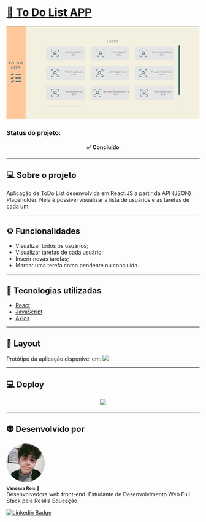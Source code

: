 # <a href="https://harmonious-cendol-c8e926.netlify.app/">🔗 To Do List APP</a>

<img src="./src/ReadMe/ToDoPrint.png">

### Status do projeto: 
<h4 align="center"> ✅ Concluído </h4>

---

## 💻 Sobre o projeto 

<p>Aplicação de ToDo List desenvolvida em React.JS a partir da API {JSON} Placeholder. Nela é possível visualizar a lista de usuários e as tarefas de cada um.</p>

---

## ⚙️ Funcionalidades
- Visualizar todos os usuários;
- Visualizar tarefas de cada usuário;
- Inserir novas tarefas;
- Marcar uma terefa como pendente ou concluída. 

---

## 🔧 Tecnologias utilizadas

- <a href="https://pt-br.reactjs.org/"> React </a>
- <a href="https://www.javascript.com/"> JavaScript </a>
- <a href="https://axios-http.com/ptbr/docs/intro"> Axios </a>

---

## 🎨 Layout

<p> Protótipo da aplicação disponível em:  
<a href="https://www.figma.com/community/file/1087845031132173801">  <img src="https://img.shields.io/badge/Figma-F24E1E?style=for-the-badge&logo=figma&logoColor=white"></a> </p>

---

## 💻 Deploy 
<p align="center">
<a href="https://harmonious-cendol-c8e926.netlify.app/"> <img src="https://img.shields.io/badge/Netlify-00C7B7?style=for-the-badge&logo=netlify&logoColor=white"></a>
</p>

---
## 👽 Desenvolvido por

<a href="https://github.com/vanessacreis">
 <img style="border-radius: 50%;" src="./src/ReadMe/Vanessa Reis.jpeg" width="100px;" alt=""/>
 <br />
 <sub><b>Vanessa Reis 🚀</b></sub></a> 
<br/>
Desenvolvedora web front-end. Estudante de Desenvolvimento Web Full Stack pela Resilia Educação.

[![Linkedin Badge](https://img.shields.io/badge/-Vanessa-blue?style=flat-square&logo=Linkedin&logoColor=white&link=https://www.linkedin.com/in/vanessacreisbh/)](https://www.linkedin.com/in/vanessacreisbh/) 